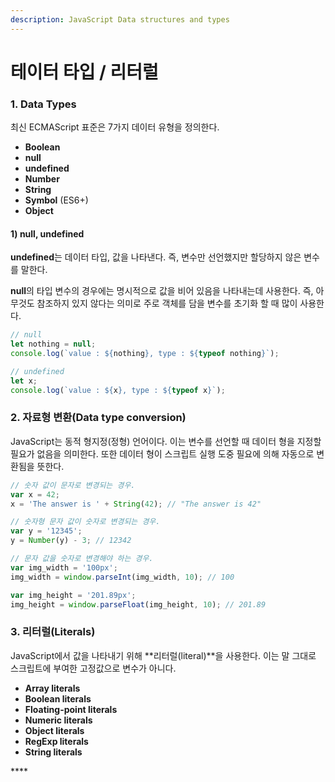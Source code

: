 ```yaml
---
description: JavaScript Data structures and types
---
```


# 테이터 타입 / 리터럴

### 1. Data Types

최신 ECMAScript 표준은 7가지 데이터 유형을 정의한다.

* **Boolean** 
* **null**
* **undefined**
* **Number**
* **String**
* **Symbol** \(ES6+\)
* **Object**

#### 1\) null, undefined

**undefined**는 데이터 타입, 값을 나타낸다. 즉, 변수만 선언했지만 할당하지 않은 변수를 말한다. 

**null**의 타입 변수의 경우에는 명시적으로 값을 비어 있음을 나타내는데 사용한다. 즉, 아무것도 참조하지 있지 않다는 의미로 주로 객체를 담을 변수를 초기화 할 때 많이 사용한다.

```javascript
// null
let nothing = null;
console.log(`value : ${nothing}, type : ${typeof nothing}`);

// undefined
let x;
console.log(`value : ${x}, type : ${typeof x}`);
```

### 2. 자료형 변환\(Data type conversion\)

JavaScript는 동적 형지정\(정형\) 언어이다. 이는 변수를 선언할 때 데이터 형을 지정할 필요가 없음을 의미한다. 또한 데이터 형이 스크립트 실행 도중 필요에 의해 자동으로 변환됨을 뜻한다.

```javascript
// 숫자 값이 문자로 변경되는 경우.
var x = 42;
x = 'The answer is ' + String(42); // "The answer is 42"

// 숫자형 문자 값이 숫자로 변경되는 경우.
var y = '12345';
y = Number(y) - 3; // 12342

// 문자 값을 숫자로 변경해야 하는 경우.
var img_width = '100px';
img_width = window.parseInt(img_width, 10); // 100

var img_height = '201.89px';
img_height = window.parseFloat(img_height, 10); // 201.89
```

### 3. 리터럴\(Literals\)

JavaScript에서 값을 나타내기 위해 **리터럴\(literal\)**을 사용한다. 이는 말 그대로 스크립트에 부여한 고정값으로 변수가 아니다.

* **Array literals**
* **Boolean literals**
* **Floating-point literals**
* **Numeric literals**
* **Object literals**
* **RegExp literals**
* **String literals**

\*\*\*\*







